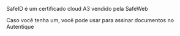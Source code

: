 SafeID é um certificado cloud A3 vendido pela SafeWeb

Caso você tenha um, você pode usar para assinar documentos no Autentique